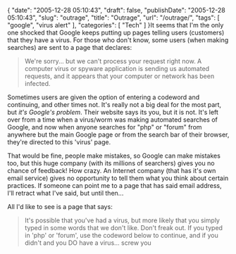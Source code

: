 {
    "date": "2005-12-28 05:10:43",
    "draft": false,
    "publishDate": "2005-12-28 05:10:43",
    "slug": "outrage",
    "title": "Outrage",
    "url": "\/outrage\/",
    "tags": [
        "google",
        "virus alert"
    ],
    "categories": [
        "Tech"
    ]
}It seems that I'm the only one shocked that Google keeps putting up
pages telling users (customers) that they have a virus. For those who
don't know, some users (when making searches) are sent to a page that
declares:

> We're sorry... but we can't process your request right now. A computer
> virus or spyware application is sending us automated requests, and it
> appears that your computer or network has been infected.

Sometimes users are given the option of entering a codeword and
continuing, and other times not. It's really not a big deal for the most
part, but *it's Google's problem*. Their website says its you, but it is
not. It's left over from a time when a virus/worm was making automated
searches of Google, and now when anyone searches for "php" or "forum"
from anywhere but the main Google page or from the search bar of their
browser, they're directed to this 'virus' page.

That would be fine, people make mistakes, so Google can make mistakes
too, but this huge company (with its millions of searchers) gives you no
chance of feedback! How crazy. An Internet company (that has it's own
email service) gives no opportunity to tell them what you think about
certain practices. If someone can point me to a page that has said email
address, I'll retract what I've said, but until then...

All I'd like to see is a page that says:

> It's possible that you've had a virus, but more likely that you simply
> typed in some words that we don't like. Don't freak out. If you typed
> in 'php' or 'forum', use the codeword below to continue, and if you
> didn't and you DO have a virus... screw you